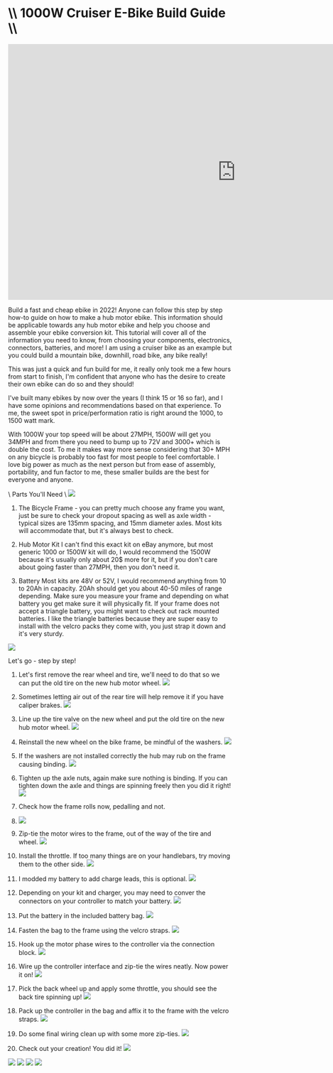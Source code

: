 # \\\ 1000W Cruiser E-Bike Build Guide \\\

<div class="video-container"><iframe width="1024" height="576" src="https://www.youtube.com/embed/L0SnN9du-Ac" title="YouTube video player" frameborder="0" allow="accelerometer; autoplay; clipboard-write; encrypted-media; gyroscope; picture-in-picture" allowfullscreen></iframe></div>

Build a fast and cheap ebike in 2022! Anyone can follow this step by step how-to guide on how to make a hub motor ebike. This information should be applicable towards any hub motor ebike and help you choose and assemble your ebike conversion kit. This tutorial will cover all of the information you need to know, from choosing your components, electronics, connectors, batteries, and more! I am using a cruiser bike as an example but you could build a mountain bike, downhill, road bike, any bike really! 

This was just a quick and fun build for me, it really only took me a few hours from start to finish, I'm confident that anyone who has the desire to create their own ebike can do so and they should!

I've built many ebikes by now over the years (I think 15 or 16 so far), and I have some opinions and recommendations based on that experience. To me, the sweet spot in price/performation ratio is right around the 1000, to 1500 watt mark. 

With 1000W your top speed will be about 27MPH, 1500W will get you 34MPH and from there you need to bump up to 72V and 3000+ which is double the cost. To me it makes way more sense considering that 30+ MPH on any bicycle is probably too fast for most people to feel comfortable. I love big power as much as the next person but from ease of assembly, portability, and fun factor to me, these smaller builds are the best for everyone and anyone. 

\\ Parts You'll Need \\
![](parts.jpg)

1. The Bicycle Frame - you can pretty much choose any frame you want, just be sure to check your dropout spacing as well as axle width - typical sizes are 135mm spacing, and 15mm diameter axles. Most kits will accommodate that, but it's always best to check. 

2. Hub Motor Kit
I can't find this exact kit on eBay anymore, but most generic 1000 or 1500W kit will do, I would recommend the 1500W because it's usually only about 20$ more for it, but if you don't care about going faster than 27MPH, then you don't need it. 

2. Battery
Most kits are 48V or 52V, I would recommend anything from 10 to 20Ah in capacity. 20Ah should get you about 40-50 miles of range depending. Make sure you measure your frame and depending on what battery you get make sure it will physically fit. If your frame does not accept a triangle battery, you might want to check out rack mounted batteries. I like the triangle batteries because they are super easy to install with the velcro packs they come with, you just strap it down and it's very sturdy. 

![](parts2.jpg)

Let's go - step by step!

1. Let's first remove the rear wheel and tire, we'll need to do that so we can put the old tire on the new hub motor wheel. 
![](tire1.jpg)

2. Sometimes letting air out of the rear tire will help remove it if you have caliper brakes. 
![](tire2.jpg)
 
3. Line up the tire valve on the new wheel and put the old tire on the new hub motor wheel. 
![](tire3.jpg)

4. Reinstall the new wheel on the bike frame, be mindful of the washers. 
![](tire4.jpg)

5. If the washers are not installed correctly the hub may rub on the frame causing binding.
![](washers.jpg)

6. Tighten up the axle nuts, again make sure nothing is binding. If you can tighten down the axle and things are spinning freely then you did it right! 
![](tighten.jpg)

7. Check how the frame rolls now, pedalling and not.
8. ![](frame.jpg)

8. Zip-tie the motor wires to the frame, out of the way of the tire and wheel. 
![](wiring1.jpg)

9. Install the throttle. If too many things are on your handlebars, try moving them to the other side. 
![](throttle.jpg)

10. I modded my battery to add charge leads, this is optional. 
![](batterymod.jpg)

11. Depending on your kit and charger, you may need to conver the connectors on your controller to match your battery. 
![](controller.jpg)

12. Put the battery in the included battery bag. 
![](bag.jpg)

13. Fasten the bag to the frame using the velcro straps. 
![](bag2.jpg)

14. Hook up the motor phase wires to the controller via the connection block.
![](phase.jpg)

15. Wire up the controller interface and zip-tie the wires neatly. Now power it on! 
![](power.jpg)

16. Pick the back wheel up and apply some throttle, you should see the back tire spinning up!
![](power2.jpg)

17. Pack up the controller in the bag and affix it to the frame with the velcro straps.
![](conbag.jpg)

18. Do some final wiring clean up with some more zip-ties. 
![](wireclean.jpg)

19. Check out your creation! You did it! 
![](throttle.jpg)

![](final1.jpg)
![](final2.jpg)
![](final3.jpg)
![](final4.jpg)
